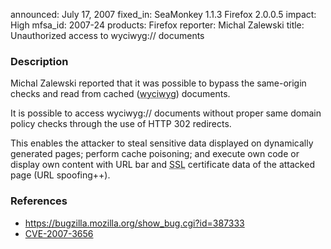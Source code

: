 announced: July 17, 2007
fixed_in: SeaMonkey 1.1.3
          Firefox 2.0.0.5
impact: High
mfsa_id: 2007-24
products: Firefox
reporter: Michal Zalewski
title: Unauthorized access to wyciwyg:// documents

<h3>Description</h3>

<p>Michal Zalewski reported that it was possible to bypass the same-origin checks and read from cached (<abbr title="What You Cache Is What You Get">wyciwyg</abbr>) documents.

It is possible to access wyciwyg:// documents without proper same domain policy
checks through the use of HTTP 302 redirects.

This enables the attacker to steal sensitive data displayed on dynamically
generated pages; perform cache poisoning; and execute own code or display own
content with URL bar and <abbr title="Secure Socket Layer">SSL</abbr> certificate data of the attacked page (URL
spoofing++).</p>

<h3>References</h3>

<ul>
<li><a href="https://bugzilla.mozilla.org/show_bug.cgi?id=387333">
https://bugzilla.mozilla.org/show_bug.cgi?id=387333</a></li>

<li><a href="http://nvd.nist.gov/nvd.cfm?cvename=CVE-2007-3656">CVE-2007-3656</a></li>
</ul>



